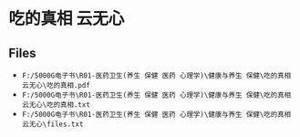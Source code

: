 # 吃的真相 云无心

## Files

- `F:/5000G电子书\R01-医药卫生(养生 保健 医药 心理学)\健康与养生 保健\吃的真相 云无心\吃的真相.pdf`
- `F:/5000G电子书\R01-医药卫生(养生 保健 医药 心理学)\健康与养生 保健\吃的真相 云无心\吃的真相.txt`
- `F:/5000G电子书\R01-医药卫生(养生 保健 医药 心理学)\健康与养生 保健\吃的真相 云无心\files.txt`
